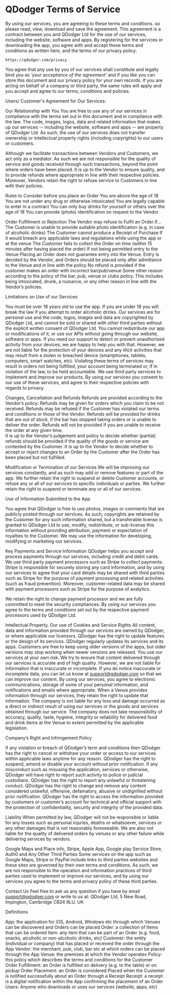 # QDodger Terms of Service

By using our services, you are agreeing to these terms and conditions. so please read, view, download and save the agreement. This agreement is a contract between you and QDodger Ltd for the use of our services, including the website, software and apps. By registering for the services or downloading the app, you agree with and accept these terms and conditions as written here, and the terms of our privacy policy:


	https://qdodger.com/privacy


You agree that any use by you of our services shall constitute and legally bind you as *‘your acceptance of the agreement’* and if you like you can store this document and our privacy policy for your own records. If you are acting on behalf of a company or third party, the same rules will apply and you accept and agree to our terms, conditions and policies. 


Users/ Customer's Agreement for Our Services:


Our Relationship with You
You are free to use any of our services in compliance with the terms set out in this document and in compliance with the law. The code, images, logos, data and related information that makes up our services -- including the website, software and apps -- are property of QDodger Ltd. As such, the use of our services does not transfer ownership or intellectual property rights (including copyrights) to our users or customers.


Although we facilitate transactions between Vendors and Customers, we act only as a mediator. As such we are not responsible for the quality of service and goods received through such transactions, beyond the point where orders have been placed. It is up to the Vendor to ensure quality, and to provide refunds where appropriate in line with their respective policies. Moreover, Vendors retain the right to refuse service to Customers in line with their policies.




Rules to Consider before you place an Order 
You are above the age of 18
You are not under any drug or otherwise intoxicated
You are legally capable to enter in a contract 
You can only buy drinks for yourself or others over the age of 18
You can provide (photo) identification on request to the Vendor


Order Fulfillment or Rejection
The Vendor may refuse to Fulfil an Order if...
The Customer is unable to provide suitable photo identification (e.g. in case of alcoholic drinks)
The Customer cannot produce a Receipt of Purchase
If it would breach any applicable laws and regulations while using the app or at the venue
The Customer fails to collect the Order on time (within 15 minutes after having placed the order)
If not being permitted entry to the Venue 
Placing an Order does not guarantee entry into the Venue. Entry is decided by the Vendor, and Orders should be placed only after admittance to the Venue and in line with the policy
No refund is provided if the customer makes an order with incorrect bar/pub/venue
Some other reason according to the policy of the bar, pub, venue or clubs policy. This includes being intoxicated, drunk, a nuisance, or any other reason in line with the Vendor’s policies. 


Limitations on Use of our Services 


You must be over 18 years old to use the app. If you are under 18 you will break the law if you attempt to order alcoholic drinks. 
Our services are for personal use and the code, logos, images and data are copyrighted by QDodger Ltd, and cannot be sold or shared with other third parties without the explicit written consent of QDodger Ltd. 
You cannot redistribute our app or modifications of it, or use our APIs without going through our website, software or apps. 
If you need our support to detect or prevent unauthorised activity from your devices, we are happy to help you with that. However, we are not liable for the protection of your devices and any illicit activities that may result from a stolen or breached device (smartphones, tablets, computers, smart watches, etc).
Violating these terms of services may result in orders not being fulfilled, your account being terminated or, if in violation of the law, to be held accountable.
We use third party services to implement and improve our products. By using our services you consent to our use of these services, and agree to their respective policies with regards to privacy. 


Changes, Cancellation and Refunds
Refunds are provided according to the Vendor’s policy:
Refunds may be given for orders which you claim to be not received.
Refunds may be refused if the Customer has violated our terms and conditions or those of the Vendor.
Refunds will be provided for drinks that are out of stock, if the bar has stopped taking orders or is unable to deliver the order. 
Refunds will not be provided if you are unable to receive the order at any given time.  
It is up to the Vendor’s judgement and policy to decide whether (partial) refunds should be provided if the quality of the goods or service are contested by the Customer.
It is up to the Vendor to decide whether to accept or reject changes to an Order by the Customer after the Order has been placed but not fulfilled.


Modification or Termination of our Services
	We will be improving our services constantly, and as such may add or remove features or part of the app. We further retain the right to suspend or delete Customer accounts, or refuse any or all of our services to specific individuals or parties. We further retain the right to suspend or terminate any or all of our services.


Use of Information Submitted to the App


You agree that QDodger is free to use photos, images or comments that are publicly posted through our services. As such, copyrights are retained by the Customer for any such information shared, but a transferable license is granted to QDodger Ltd to use, modify, redistribute, or sub-license this information without providing attribution, payment or expectation of royalties to the Customer.
We may use the information for developing, modifying or marketing our services.


Key Payments and Service Information 
QDodger helps you accept and process payments through our services, including credit and debit cards. We use third party payment processors such as Stripe to collect payments. Stripe is responsible for securely storing any card information, and by using our services to agree that your card details may be shared with third parties such as Stripe for the purpose of payment processing and related activities (such as fraud prevention). Moreover, customer-related data may be shared with payment processors such as Stripe for the purpose of analytics.


We retain the right to change payment processor and we are fully committed to meet the security compliances. By using our services you agree to the terms and conditions set out by the respective payment processors used by QDodger Ltd.


Intellectual Property, Our use of Cookies and Service Rights 
All content, data and information provided through our services are owned by QDodger, or where applicable our licensors. 
QDodger has the right to update features or the design of its services. QDodger regularly updates its services and its apps. Customers are free to keep using older versions of the apps, but older versions may stop working when newer versions are released.
You use our services at your own risk. 
We try to ensure that content delivered through our services is accurate and of high quality. However, we are not liable for information that is inaccurate or incomplete. If you do notice inaccurate or incomplete data, you can let us know at support@qdodger.com so that we can improve our content. 
By using our services, you agree to electronic communications, storage of some of your personal information, and notifications and emails where appropriate.
When a Venue provides information through our services, they retain the right to update that information.
The company is not liable for any loss and damage occurred as a direct or indirect result of using our services or the goods and services obtained through our service. The company does not take responsibility of accuracy, quality, taste, hygiene, integrity or reliability for delivered food and drink items at the Venue to extent permitted by the applicable legislation. 


Company’s Right and Infringement Policy 


If any violation or breach of QDodger’s term and conditions then QDodger has the right to cancel or withdraw your order or access to our services within applicable laws anytime for any reason. 
QDodger has the right to suspend, amend or disable your account without prior notification.
If any misconduct such as misusing the application, services or otherwise, QDodger will have right to report such activity to police or judicial custodians.
QDodger has the right to report any unlawful or threatening conduct.
QDodger has the right to change and remove any content considered unlawful, offensive, defamatory, abusive or undignified without prior notification.
QDodger has the right to access the information provided by customers or customer’s account for technical and official support with the protection of confidentiality, security and  integrity of the provided data. 




Liability
When permitted by law, QDodger will not be responsible or liable for any losses such as personal injuries, deaths or whatsoever, services or any other damages that is not reasonably foreseeable. We are also not liable for the quality of delivered orders by venues or any other failure while delivering services by vendors.
  
Google Maps and Place info, Stripe, Apple App, Google play Service Store, Auth0  and Any Other Third Parties
Some services on the app such as Google Maps, Stripe or PayPal include links to third parties websites and these sites are governed by their own terms and conditions. As such, we are not responsible to the operation and information practices of third parties used to implement or improve our services, and by using our services you agree to the terms and privacy policy of these third parties. 


Contact Us
Feel free to ask us any question if you have by email support@qdodger.com or write to us at: QDodger Ltd, 5 New Road, Impington, Cambridge CB24 9LU. UK


Definitions


App: the application for iOS, Android, Windows etc through which Venues can be discovered and Orders can be placed
Order: a collection of Items that can be ordered
Item: any item that can be part of an Order (e.g. food, snacks, alcoholic or non-alcoholic drinks, etc)
Customer: the entity (individual or company) that has placed or received the order through the App
Vendor: the merchant, pub, club, bar etc at which orders can be placed through the App
Venue: the premises at which the Vendor operates
Policy: this policy which describes the terms and conditions for the Customer
Order Fulfillment: an Order is fulfilled on delivery (e.g. to the table) or on pickup
Order Placement: an Order is considered Placed when the Customer is notified successfully about an Order through a Receipt
Receipt: a receipt is a digital notification within the App confirming the placement of an Order
Users: Anyone who downloads or uses our services (website, apps, etc)


